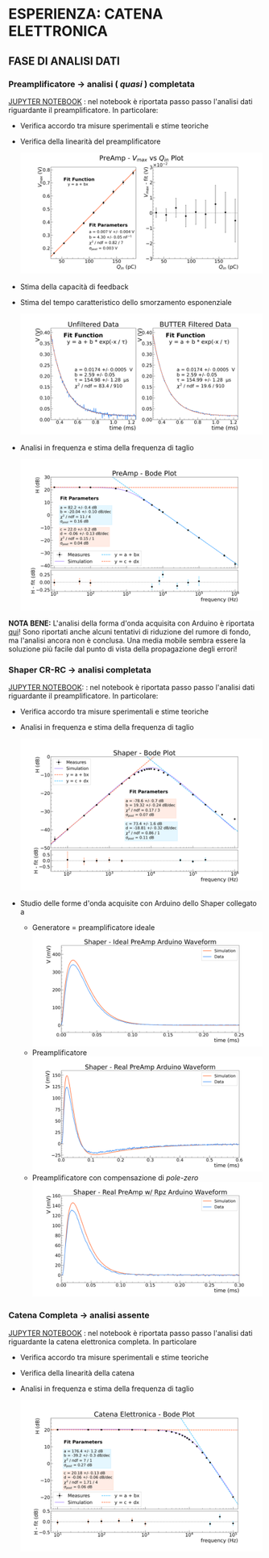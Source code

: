 # ESPERIENZA: CATENA ELETTRONICA

## FASE DI ANALISI DATI 

### Preamplificatore  &rarr; analisi ( _quasi_ ) completata

[JUPYTER
NOTEBOOK](https://nbviewer.jupyter.org/github/niklai99/physics_laboratory_2020_2021/blob/master/CATENA%20ELETTRONICA/Python/PreAmp%20-%20Analysis.ipynb)
: nel notebook è riportata passo passo l'analisi dati riguardante il preamplificatore. In particolare:

* Verifica accordo tra misure sperimentali e stime teoriche
* Verifica della linearità del preamplificatore
  
    ![LINEARITA PREAMP](./Plots/PreAmp/Vmax_Qin_lin_fit.png)

* Stima della capacità di feedback 
* Stima del tempo caratteristico dello smorzamento esponenziale

    ![ARDUINO TAU](./Plots/Arduino_NR/preamp_BUTTER_expfit.png)

* Analisi in frequenza e stima della frequenza di taglio
  
    ![THEBODE](./Plots/PreAmp/bode_plot.png)



**NOTA BENE:** L'analisi della forma d'onda acquisita con Arduino è riportata
[qui](https://nbviewer.jupyter.org/github/niklai99/physics_laboratory_2020_2021/blob/master/CATENA%20ELETTRONICA/Python/Arduino%20-%20Noise%20Reduction.ipynb)!
Sono riportati anche alcuni tentativi di riduzione del rumore di fondo, ma l'analisi ancora non è conclusa. Una media
mobile sembra essere la soluzione più facile dal punto di vista della propagazione degli errori!

### Shaper CR-RC  &rarr; analisi completata

[JUPYTER
NOTEBOOK](https://nbviewer.jupyter.org/github/niklai99/physics_laboratory_2020_2021/blob/master/CATENA%20ELETTRONICA/Python/Shaper%20-%20Analysis.ipynb):
: nel notebook è riportata passo passo l'analisi dati riguardante il preamplificatore. In particolare:

* Verifica accordo tra misure sperimentali e stime teoriche
* Analisi in frequenza e stima della frequenza di taglio
  
    ![THEBODE](./Plots/Shaper/bode_plot.png)

* Studio delle forme d'onda acquisite con Arduino dello Shaper collegato a
  * Generatore = preamplificatore ideale
        ![SHAPER IDEALE](./Plots/Shaper/shaper_ideal_waveform_newcalib.png)
  * Preamplificatore
        ![SHAPER PREAMP](./Plots/Shaper/shaper_preamp_waveform_newcalib.png)
  * Preamplificatore con compensazione di _pole-zero_
        ![SHAPER PREAMP RPZ](./Plots/Shaper/shaper_preamp_rpz_waveform_newcalib.png)


### Catena Completa  &rarr; analisi assente

[JUPYTER
NOTEBOOK](https://nbviewer.jupyter.org/github/niklai99/physics_laboratory_2020_2021/blob/master/CATENA%20ELETTRONICA/Python/PreAmp%20-%20Analysis.ipynb)
: nel notebook è riportata passo passo l'analisi dati riguardante la catena elettronica completa.  In particolare 

* Verifica accordo tra misure sperimentali e stime teoriche
* Verifica della linearità della catena 
* Analisi in frequenza e stima della frequenza di taglio
  
    ![THEBODE](./Plots/Catena/bode_plot.png)
